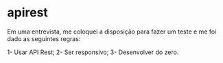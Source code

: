 # apirest


Em uma entrevista, me coloquei a disposição para fazer um teste e me foi dado as seguintes regras:

1- Usar API Rest;
2- Ser responsivo;
3- Desenvolver do zero.


